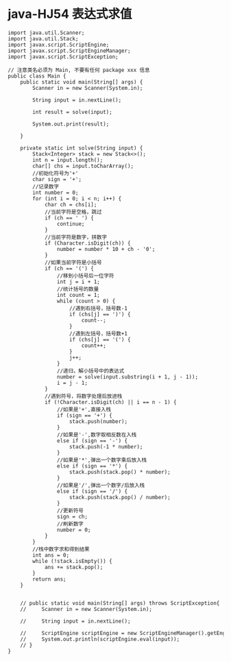 # java-HJ54 表达式求值


    import java.util.Scanner;
    import java.util.Stack;
    import javax.script.ScriptEngine;
    import javax.script.ScriptEngineManager;
    import javax.script.ScriptException;
    
    // 注意类名必须为 Main, 不要有任何 package xxx 信息
    public class Main {
        public static void main(String[] args) {
            Scanner in = new Scanner(System.in);
    
            String input = in.nextLine();
    
            int result = solve(input);
    
            System.out.print(result);
    
        }
    
        private static int solve(String input) {
            Stack<Integer> stack = new Stack<>();
            int n = input.length();
            char[] chs = input.toCharArray();
            //初始化符号为'+'
            char sign = '+';
            //记录数字
            int number = 0;
            for (int i = 0; i < n; i++) {
                char ch = chs[i];
                //当前字符是空格，跳过
                if (ch == ' ') {
                    continue;
                }
                //当前字符是数字，拼数字
                if (Character.isDigit(ch)) {
                    number = number * 10 + ch - '0';
                }
                //如果当前字符是小括号
                if (ch == '(') {
                    //移到小括号后一位字符
                    int j = i + 1;
                    //统计括号的数量
                    int count = 1;
                    while (count > 0) {
                        //遇到右括号，括号数-1
                        if (chs[j] == ')') {
                            count--;
                        }
                        //遇到左括号，括号数+1
                        if (chs[j] == '(') {
                            count++;
                        }
                        j++;
                    }
                    //递归，解小括号中的表达式
                    number = solve(input.substring(i + 1, j - 1));
                    i = j - 1;
                }
                //遇到符号，将数字处理后放进栈
                if (!Character.isDigit(ch) || i == n - 1) {
                    //如果是'+',直接入栈
                    if (sign == '+') {
                        stack.push(number);
                    }
                    //如果是'-',数字取相反数在入栈
                    else if (sign == '-') {
                        stack.push(-1 * number);
                    }
                    //如果是'*',弹出一个数字乘后放入栈
                    else if (sign == '*') {
                        stack.push(stack.pop() * number);
                    }
                    //如果是'/',弹出一个数字/后放入栈
                    else if (sign == '/') {
                        stack.push(stack.pop() / number);
                    }
                    //更新符号
                    sign = ch;
                    //刷新数字
                    number = 0;
                }
            }
            //栈中数字求和得到结果
            int ans = 0;
            while (!stack.isEmpty()) {
                ans += stack.pop();
            }
            return ans;
        }
    
    
        // public static void main(String[] args) throws ScriptException{
        //     Scanner in = new Scanner(System.in);
    
        //     String input = in.nextLine();
            
        //     ScriptEngine scriptEngine = new ScriptEngineManager().getEngineByName("nashorn");
        //     System.out.println(scriptEngine.eval(input));
        // }
    }

  

